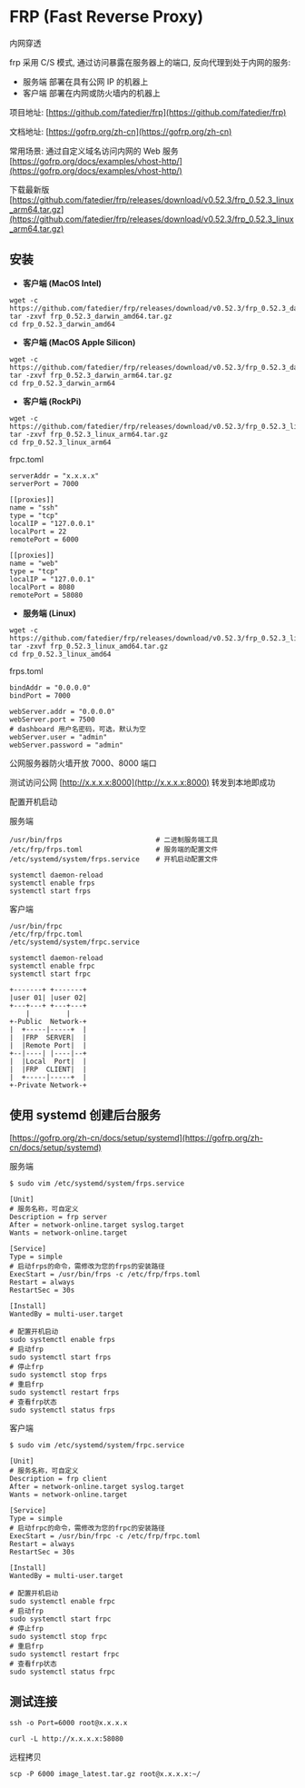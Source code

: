 # FRP (Fast Reverse Proxy)

内网穿透

frp 采用 C/S 模式, 通过访问暴露在服务器上的端口, 反向代理到处于内网的服务:
- 服务端 部署在具有公网 IP 的机器上
- 客户端 部署在内网或防火墙内的机器上

项目地址: [https://github.com/fatedier/frp](https://github.com/fatedier/frp)

文档地址: [https://gofrp.org/zh-cn](https://gofrp.org/zh-cn)

常用场景: 通过自定义域名访问内网的 Web 服务 [https://gofrp.org/docs/examples/vhost-http/](https://gofrp.org/docs/examples/vhost-http/)

下载最新版 [https://github.com/fatedier/frp/releases/download/v0.52.3/frp_0.52.3_linux_arm64.tar.gz](https://github.com/fatedier/frp/releases/download/v0.52.3/frp_0.52.3_linux_arm64.tar.gz)


## 安装

- **客户端 (MacOS Intel)**
```
wget -c https://github.com/fatedier/frp/releases/download/v0.52.3/frp_0.52.3_darwin_amd64.tar.gz
tar -zxvf frp_0.52.3_darwin_amd64.tar.gz
cd frp_0.52.3_darwin_amd64
```

- **客户端 (MacOS Apple Silicon)**
```
wget -c https://github.com/fatedier/frp/releases/download/v0.52.3/frp_0.52.3_darwin_arm64.tar.gz
tar -zxvf frp_0.52.3_darwin_arm64.tar.gz
cd frp_0.52.3_darwin_arm64
```

- **客户端 (RockPi)**
```
wget -c https://github.com/fatedier/frp/releases/download/v0.52.3/frp_0.52.3_linux_arm64.tar.gz
tar -zxvf frp_0.52.3_linux_arm64.tar.gz
cd frp_0.52.3_linux_arm64
```

frpc.toml
```
serverAddr = "x.x.x.x"
serverPort = 7000

[[proxies]]
name = "ssh"
type = "tcp"
localIP = "127.0.0.1"
localPort = 22
remotePort = 6000

[[proxies]]
name = "web"
type = "tcp"
localIP = "127.0.0.1"
localPort = 8080
remotePort = 58080
```

- **服务端 (Linux)**
```
wget -c https://github.com/fatedier/frp/releases/download/v0.52.3/frp_0.52.3_linux_amd64.tar.gz
tar -zxvf frp_0.52.3_linux_amd64.tar.gz
cd frp_0.52.3_linux_amd64
```

frps.toml
```
bindAddr = "0.0.0.0"
bindPort = 7000

webServer.addr = "0.0.0.0"
webServer.port = 7500
# dashboard 用户名密码，可选，默认为空
webServer.user = "admin"
webServer.password = "admin"
```

公网服务器防火墙开放 7000、8000 端口

测试访问公网 [http://x.x.x.x:8000](http://x.x.x.x:8000) 转发到本地即成功

配置开机启动

服务端
```
/usr/bin/frps                       # 二进制服务端工具
/etc/frp/frps.toml                  # 服务端的配置文件
/etc/systemd/system/frps.service    # 开机启动配置文件

systemctl daemon-reload
systemctl enable frps
systemctl start frps
```

客户端
```
/usr/bin/frpc
/etc/frp/frpc.toml
/etc/systemd/system/frpc.service

systemctl daemon-reload
systemctl enable frpc
systemctl start frpc
```

```
+-------+ +-------+
|user 01| |user 02|
+---+---+ +---+---+
    |         |
+-Public  Network-+
|  +-----|-----+  |
|  |FRP  SERVER|  |
|  |Remote Port|  |
+--|----| |----|--+
|  |Local  Port|  |
|  |FRP  CLIENT|  |
|  +-----|-----+  |
+-Private Network-+
```


## 使用 systemd 创建后台服务

[https://gofrp.org/zh-cn/docs/setup/systemd](https://gofrp.org/zh-cn/docs/setup/systemd)

服务端
```
$ sudo vim /etc/systemd/system/frps.service
```

```
[Unit]
# 服务名称，可自定义
Description = frp server
After = network-online.target syslog.target
Wants = network-online.target

[Service]
Type = simple
# 启动frps的命令，需修改为您的frps的安装路径
ExecStart = /usr/bin/frps -c /etc/frp/frps.toml
Restart = always
RestartSec = 30s

[Install]
WantedBy = multi-user.target
```

```
# 配置开机启动
sudo systemctl enable frps
# 启动frp
sudo systemctl start frps
# 停止frp
sudo systemctl stop frps
# 重启frp
sudo systemctl restart frps
# 查看frp状态
sudo systemctl status frps
```


客户端
```
$ sudo vim /etc/systemd/system/frpc.service
```

```
[Unit]
# 服务名称，可自定义
Description = frp client
After = network-online.target syslog.target
Wants = network-online.target

[Service]
Type = simple
# 启动frpc的命令，需修改为您的frpc的安装路径
ExecStart = /usr/bin/frpc -c /etc/frp/frpc.toml
Restart = always
RestartSec = 30s

[Install]
WantedBy = multi-user.target
```

```
# 配置开机启动
sudo systemctl enable frpc
# 启动frp
sudo systemctl start frpc
# 停止frp
sudo systemctl stop frpc
# 重启frp
sudo systemctl restart frpc
# 查看frp状态
sudo systemctl status frpc
```

## 测试连接

```
ssh -o Port=6000 root@x.x.x.x

curl -L http://x.x.x.x:58080
```

远程拷贝
```
scp -P 6000 image_latest.tar.gz root@x.x.x.x:~/
```
